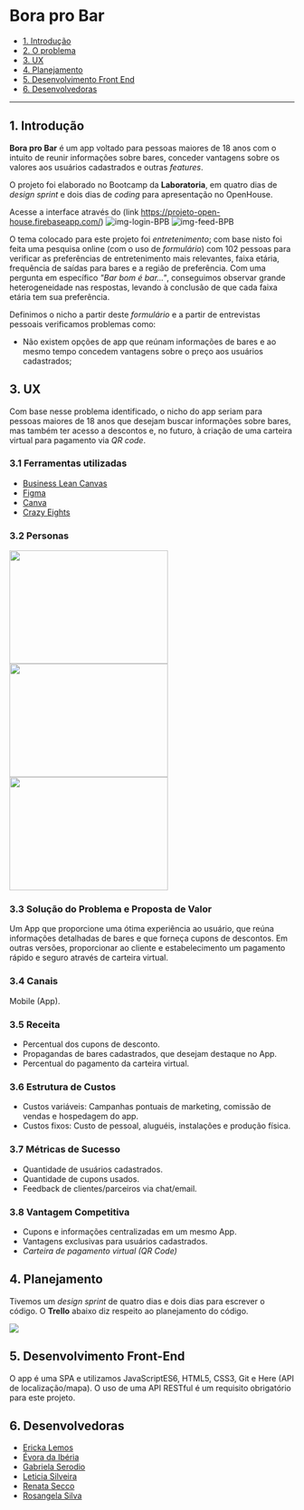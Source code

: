 # Bora pro Bar

* [1. Introdução](#1-introdução)
* [2. O problema](#2-o-problema)
* [3. UX](#3-ux)
* [4. Planejamento](#4-planejamento)
* [5. Desenvolvimento Front End](#5-desenvolvimento-front-end)
* [6. Desenvolvedoras](#7-desenvolvedoras)

***

## 1. Introdução

**Bora pro Bar** é um app voltado para pessoas maiores de 18 anos com o intuito de reunir informações sobre bares, conceder vantagens sobre os valores aos usuários cadastrados e outras *features*.

O projeto foi elaborado no Bootcamp da  **Laboratoria**, em quatro dias de *design sprint* e dois dias de *coding* para  apresentação no OpenHouse.

Acesse a interface através do (link https://projeto-open-house.firebaseapp.com/)
![img-login-BPB](https://github.com/LeticiaISilveira/Projeto-Open-House---BoraProBar/blob/master/src/images/img-login-BPB.jpeg)
![img-feed-BPB](https://github.com/LeticiaISilveira/Projeto-Open-House---BoraProBar/blob/master/src/images/img-feed-BPB.jpeg)

O tema colocado para este projeto foi *entretenimento*; com base nisto foi feita uma pesquisa online (com o uso de *formulário*) com 102 pessoas para verificar as preferências de entretenimento mais relevantes, faixa etária, frequência de saídas para bares e a região de preferência. Com uma pergunta em específico *"Bar bom é bar..."*, conseguimos observar grande heterogeneidade nas respostas, levando à conclusão de que cada faixa etária tem sua preferência.

Definimos o nicho a partir deste *formulário* e a partir de entrevistas pessoais verificamos problemas como:

* Não existem opções de app que reúnam informações de bares e ao mesmo tempo concedem vantagens sobre o preço aos usuários cadastrados;

## 3. UX

Com base nesse problema identificado, o nicho do app seriam para pessoas maiores de 18 anos que desejam buscar informações sobre bares, mas também ter acesso a descontos e, no futuro, à criação de uma carteira virtual para pagamento via *QR code*.

### 3.1 Ferramentas utilizadas

* [Business Lean Canvas](https://canvanizer.com/canvas/wcG4QKMxaC2Nr)
* [Figma](https://www.figma.com/)
* [Canva](https://www.canva.com/)
* [Crazy Eights](https://en.wikipedia.org/wiki/Crazy_Eights)

### 3.2 Personas

<img src="https://i.imgur.com/rfjKyhC.png" width="280" height="200">
<img src="https://i.imgur.com/fibKiH3.png" width="280" height="200">
<img src="https://i.imgur.com/98Vl1f7.png" width="280" height="200">

### 3.3 Solução do Problema e Proposta de Valor

Um App que proporcione uma ótima experiência ao usuário, que reúna informações detalhadas de bares e que forneça cupons de descontos. Em outras versões, proporcionar ao cliente e estabelecimento um pagamento rápido e seguro através de carteira virtual.

### 3.4 Canais

Mobile (App).

### 3.5 Receita

* Percentual dos cupons de desconto.
* Propagandas de bares cadastrados, que desejam destaque no App.
* Percentual do pagamento da carteira virtual.

### 3.6 Estrutura de Custos

* Custos variáveis: Campanhas pontuais de marketing, comissão de vendas e hospedagem do app.
* Custos fixos: Custo de pessoal, aluguéis, instalações e produção física.

### 3.7 Métricas de Sucesso

* Quantidade de usuários cadastrados.
* Quantidade de cupons usados.
* Feedback de clientes/parceiros via chat/email.

### 3.8 Vantagem Competitiva

* Cupons e informações centralizadas em um mesmo App.
* Vantagens exclusivas para usuários cadastrados.
* *Carteira de pagamento virtual (QR Code)*

## 4. Planejamento

Tivemos um *design sprint* de quatro dias e dois dias para escrever o código. O **Trello** abaixo diz respeito ao planejamento do código.

![](https://i.imgur.com/ZiVUbie.png)

## 5. Desenvolvimento Front-End

O app é uma SPA e utilizamos JavaScriptES6, HTML5, CSS3, Git e Here (API de localização/mapa). O uso de uma API RESTful é um requisito obrigatório para este projeto.

## 6. Desenvolvedoras

* [Ericka Lemos](https://github.com/erickalemos)
* [Évora da Ibéria](https://github.com/e-v-s)
* [Gabriela Serodio](https://github.com/GabrielaSerodio)
* [Leticia Silveira](https://github.com/LeticiaISilveira)
* [Renata Secco](https://github.com/renata-msecco)
* [Rosangela Silva](https://github.com/rosangelabsilva)
